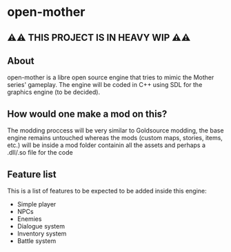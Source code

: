 # open-mother
## ⚠️⚠️ THIS PROJECT IS IN HEAVY WIP ⚠️⚠️
## About
open-mother is a libre open source engine that tries to mimic the Mother series' gameplay.
The engine will be coded in C++ using SDL for the graphics engine (to be decided).

## How would one make a mod on this?
The modding proccess will be very similar to Goldsource modding, the base engine remains untouched whereas the mods (custom maps, stories, items, etc.) will be inside a mod folder containin all the assets and perhaps a .dll/.so file for the code

## Feature list
This is a list of features to be expected to be added inside this engine:
- Simple player
- NPCs
- Enemies
- Dialogue system
- Inventory system
- Battle system
